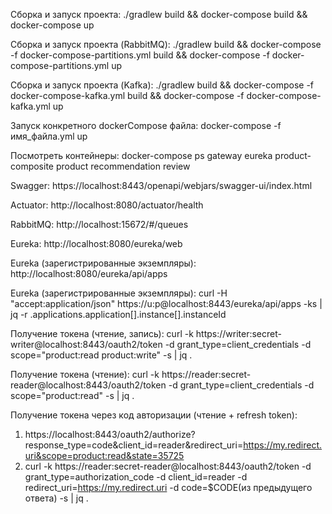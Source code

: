 Сборка и запуск проекта: ./gradlew build && docker-compose build && docker-compose up

Сборка и запуск проекта (RabbitMQ): ./gradlew build && docker-compose -f docker-compose-partitions.yml build && docker-compose -f docker-compose-partitions.yml up

Сборка и запуск проекта (Kafka): ./gradlew build && docker-compose -f docker-compose-kafka.yml build && docker-compose -f docker-compose-kafka.yml up

Запуск конкретного dockerCompose файла: docker-compose -f имя_файла.yml up

Посмотреть контейнеры: docker-compose ps gateway eureka product-composite product recommendation review

Swagger: https://localhost:8443/openapi/webjars/swagger-ui/index.html

Actuator: http://localhost:8080/actuator/health

RabbitMQ: http://localhost:15672/#/queues

Eureka: http://localhost:8080/eureka/web

Eureka (зарегистрированные экземпляры): http://localhost:8080/eureka/api/apps

Eureka (зарегистрированные экземпляры): curl -H "accept:application/json" https://u:p@localhost:8443/eureka/api/apps -ks | jq -r .applications.application[].instance[].instanceId

Получение токена (чтение, запись): curl -k https://writer:secret-writer@localhost:8443/oauth2/token -d grant_type=client_credentials -d scope="product:read product:write" -s | jq .

Получение токена (чтение): curl -k https://reader:secret-reader@localhost:8443/oauth2/token -d grant_type=client_credentials -d scope="product:read" -s | jq .

Получение токена через код авторизации (чтение + refresh token): 
1. https://localhost:8443/oauth2/authorize?response_type=code&client_id=reader&redirect_uri=https://my.redirect.uri&scope=product:read&state=35725
3. curl -k https://reader:secret-reader@localhost:8443/oauth2/token -d grant_type=authorization_code -d client_id=reader -d redirect_uri=https://my.redirect.uri -d code=$CODE(из предыдущего ответа) -s | jq .
